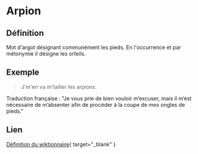 # Arpion

## Définition

Mot d'argot désignant communément les pieds. En l'occurrence et par métonymie il désigne les orteils.

## Exemple

> J'm'en va m'tailler les arpions.

Traduction française : "Je vous prie de bien vouloir m’excuser, mais il m’est nécessaire de m’absenter afin de procéder à la coupe de mes ongles de pieds."

## Lien

[Définition du wiktionnaire](https://fr.wiktionary.org/wiki/arpion){ target="_blank" }
